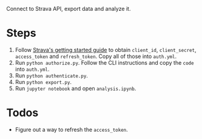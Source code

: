 Connect to Strava API, export data and analyze it.

# Steps
1. Follow [Strava's getting started guide](https://developers.strava.com/docs/getting-started/) to obtain `client_id`, `client_secret`, `access_token` and `refresh_token`. Copy all of those into `auth.yml`.
2. Run `python authorize.py`. Follow the CLI instructions and copy the `code` into `auth.yml`.
3. Run `python authenticate.py`.
4. Run `python export.py`.
5. Run `jupyter notebook` and open `analysis.ipynb`.

# Todos
* Figure out a way to refresh the `access_token`.
